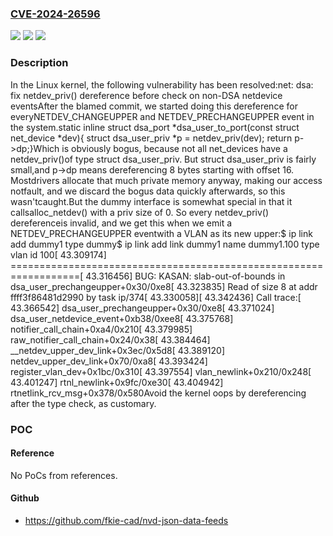 ### [CVE-2024-26596](https://cve.mitre.org/cgi-bin/cvename.cgi?name=CVE-2024-26596)
![](https://img.shields.io/static/v1?label=Product&message=Linux&color=blue)
![](https://img.shields.io/static/v1?label=Version&message=4c3f80d22b2e%3C%2069a1e2d938db%20&color=brighgreen)
![](https://img.shields.io/static/v1?label=Vulnerability&message=n%2Fa&color=brighgreen)

### Description

In the Linux kernel, the following vulnerability has been resolved:net: dsa: fix netdev_priv() dereference before check on non-DSA netdevice eventsAfter the blamed commit, we started doing this dereference for everyNETDEV_CHANGEUPPER and NETDEV_PRECHANGEUPPER event in the system.static inline struct dsa_port *dsa_user_to_port(const struct net_device *dev){	struct dsa_user_priv *p = netdev_priv(dev);	return p->dp;}Which is obviously bogus, because not all net_devices have a netdev_priv()of type struct dsa_user_priv. But struct dsa_user_priv is fairly small,and p->dp means dereferencing 8 bytes starting with offset 16. Mostdrivers allocate that much private memory anyway, making our access notfault, and we discard the bogus data quickly afterwards, so this wasn'tcaught.But the dummy interface is somewhat special in that it callsalloc_netdev() with a priv size of 0. So every netdev_priv() dereferenceis invalid, and we get this when we emit a NETDEV_PRECHANGEUPPER eventwith a VLAN as its new upper:$ ip link add dummy1 type dummy$ ip link add link dummy1 name dummy1.100 type vlan id 100[   43.309174] ==================================================================[   43.316456] BUG: KASAN: slab-out-of-bounds in dsa_user_prechangeupper+0x30/0xe8[   43.323835] Read of size 8 at addr ffff3f86481d2990 by task ip/374[   43.330058][   43.342436] Call trace:[   43.366542]  dsa_user_prechangeupper+0x30/0xe8[   43.371024]  dsa_user_netdevice_event+0xb38/0xee8[   43.375768]  notifier_call_chain+0xa4/0x210[   43.379985]  raw_notifier_call_chain+0x24/0x38[   43.384464]  __netdev_upper_dev_link+0x3ec/0x5d8[   43.389120]  netdev_upper_dev_link+0x70/0xa8[   43.393424]  register_vlan_dev+0x1bc/0x310[   43.397554]  vlan_newlink+0x210/0x248[   43.401247]  rtnl_newlink+0x9fc/0xe30[   43.404942]  rtnetlink_rcv_msg+0x378/0x580Avoid the kernel oops by dereferencing after the type check, as customary.

### POC

#### Reference
No PoCs from references.

#### Github
- https://github.com/fkie-cad/nvd-json-data-feeds


